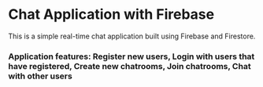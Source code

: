 <h1>Chat Application with Firebase</h1>
<p>This is a simple real-time chat application built using Firebase and Firestore.</p>
<h3>Application features: Register new users, Login with users that have registered, Create new chatrooms, Join chatrooms, Chat with other users</h3>
